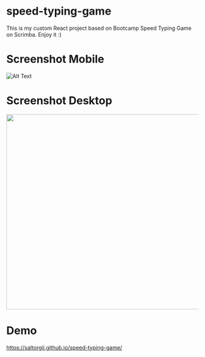 # speed-typing-game

This is my custom React project based on Bootcamp Speed Typing Game on Scrimba. Enjoy it :)

# Screenshot Mobile

![Alt Text](https://raw.github.com/saltorgil/speed-typing-game/master/public/screenshot-mobile.png)

# Screenshot Desktop

<img src="https://raw.github.com/saltorgil/speed-typing-game/master/public/screenshot-monitor.png" width="512px"/>

# Demo

https://saltorgil.github.io/speed-typing-game/

